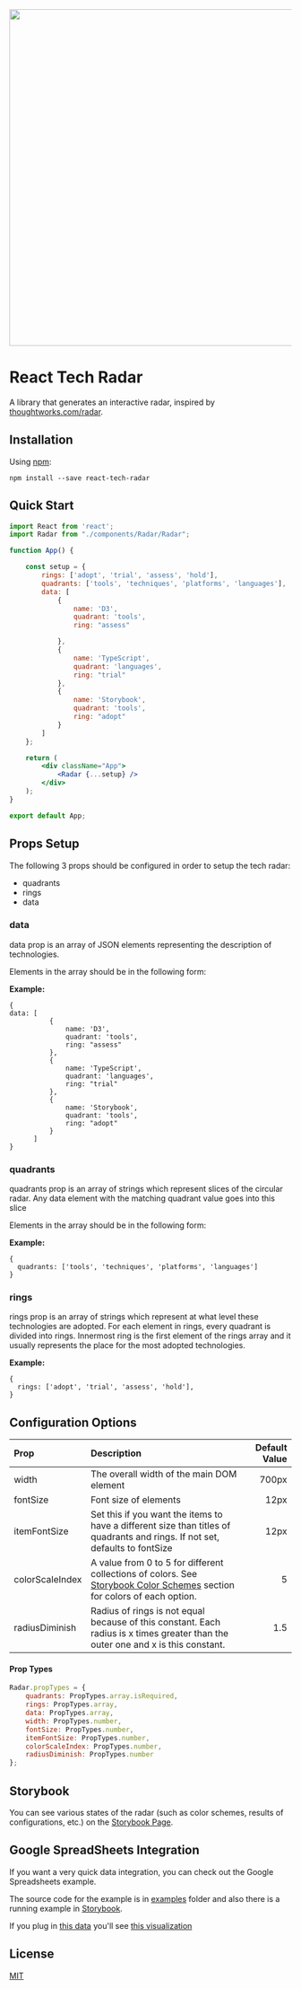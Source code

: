 
<img width="600px" src="https://raw.githubusercontent.com/omerg/react-tech-radar/master/screenshots/Screenshot_1.png">

# React Tech Radar

A library that generates an interactive radar, inspired by [thoughtworks.com/radar](http://thoughtworks.com/radar).

## Installation

Using [npm](https://www.npmjs.com/):

    npm install --save react-tech-radar

## Quick Start

```jsx
import React from 'react';
import Radar from "./components/Radar/Radar";

function App() {

    const setup = {
        rings: ['adopt', 'trial', 'assess', 'hold'],
        quadrants: ['tools', 'techniques', 'platforms', 'languages'],
        data: [
            {
                name: 'D3',
                quadrant: 'tools',
                ring: "assess"

            },
            {
                name: 'TypeScript',
                quadrant: 'languages',
                ring: "trial"
            },
            {
                name: 'Storybook',
                quadrant: 'tools',
                ring: "adopt"
            }
        ]
    };

    return (
        <div className="App">
            <Radar {...setup} />
        </div>
    );
}

export default App;
```

## Props Setup

The following 3 props should be configured in order to setup the tech radar:

 - quadrants
 - rings
 - data

### data

data prop is an array of JSON elements representing the description of technologies.

Elements in the array should be in the following form:

__Example:__
```json5
{
data: [
          {
              name: 'D3',
              quadrant: 'tools',
              ring: "assess"
          },
          {
              name: 'TypeScript',
              quadrant: 'languages',
              ring: "trial"
          },
          {
              name: 'Storybook',
              quadrant: 'tools',
              ring: "adopt"
          }
      ]
}
```

### quadrants

quadrants prop is an array of strings which represent slices of the circular radar. 
Any data element with the matching quadrant value goes into this slice

Elements in the array should be in the following form:

__Example:__
```json5
{
  quadrants: ['tools', 'techniques', 'platforms', 'languages']
}
```

### rings

rings prop is an array of strings which represent at what level these technologies are adopted.
For each element in rings, every quadrant is divided into rings. Innermost ring is the first element of the rings array and 
it usually represents the place for the most adopted technologies.

__Example:__
```json5
{
  rings: ['adopt', 'trial', 'assess', 'hold'],
}
```

## Configuration Options

| Prop         | Description    | Default Value |
| :---         |     :---      |          ---: |
| width     | The overall width of the main DOM element       | 700px      |
| fontSize     | Font size of elements       | 12px      |
| itemFontSize     | Set this if you want the items to have a different size than titles of quadrants and rings. If not set, defaults to fontSize       | 12px      |
| colorScaleIndex     | A value from 0 to 5 for different collections of colors. See [Storybook Color Schemes](https://react-tech-radar.netlify.com/?path=/story/color-schemes--with-1) section for colors of each option.      |5      |
| radiusDiminish     | Radius of rings is not equal because of this constant. Each radius is x times greater than the outer one and x is this constant.      | 1.5      |

#### Prop Types

```jsx
Radar.propTypes = {
    quadrants: PropTypes.array.isRequired,
    rings: PropTypes.array,
    data: PropTypes.array,
    width: PropTypes.number,
    fontSize: PropTypes.number,
    itemFontSize: PropTypes.number,
    colorScaleIndex: PropTypes.number,
    radiusDiminish: PropTypes.number
};
```

## Storybook

You can see various states of the radar (such as color schemes, results of configurations, etc.) on the [Storybook Page](https://react-tech-radar.netlify.com).

## Google SpreadSheets Integration

If you want a very quick data integration, you can check out the Google Spreadsheets example.

The source code for the example is in [examples](https://raw.githubusercontent.com/omerg/react-tech-radar/master/examples) folder and also there is a running example in [Storybook](https://react-tech-radar.netlify.com).

If you plug in [this data](https://docs.google.com/spreadsheets/d/1YXkrgV7Y6zShiPeyw4Y5_19QOfu5I6CyH5sGnbkEyiI/) you'll see [this visualization](https://react-tech-radar.netlify.com/?path=/story/basics--with-data-from-google-spreadsheet)

## License

[MIT](./LICENSE)
